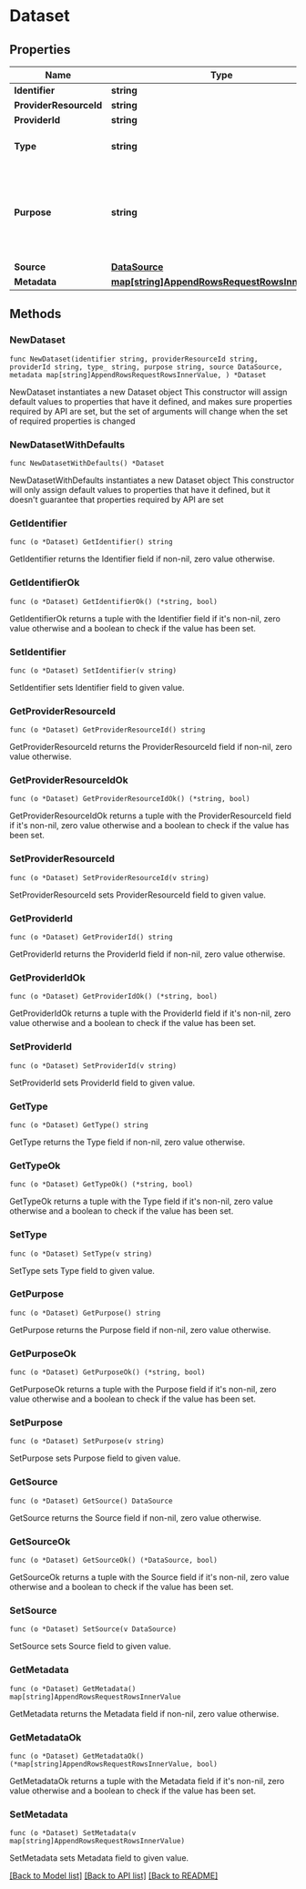 # Dataset

## Properties

Name | Type | Description | Notes
------------ | ------------- | ------------- | -------------
**Identifier** | **string** |  | 
**ProviderResourceId** | **string** |  | 
**ProviderId** | **string** |  | 
**Type** | **string** |  | [default to "dataset"]
**Purpose** | **string** | Purpose of the dataset. Each purpose has a required input data schema. | 
**Source** | [**DataSource**](DataSource.md) |  | 
**Metadata** | [**map[string]AppendRowsRequestRowsInnerValue**](AppendRowsRequestRowsInnerValue.md) |  | 

## Methods

### NewDataset

`func NewDataset(identifier string, providerResourceId string, providerId string, type_ string, purpose string, source DataSource, metadata map[string]AppendRowsRequestRowsInnerValue, ) *Dataset`

NewDataset instantiates a new Dataset object
This constructor will assign default values to properties that have it defined,
and makes sure properties required by API are set, but the set of arguments
will change when the set of required properties is changed

### NewDatasetWithDefaults

`func NewDatasetWithDefaults() *Dataset`

NewDatasetWithDefaults instantiates a new Dataset object
This constructor will only assign default values to properties that have it defined,
but it doesn't guarantee that properties required by API are set

### GetIdentifier

`func (o *Dataset) GetIdentifier() string`

GetIdentifier returns the Identifier field if non-nil, zero value otherwise.

### GetIdentifierOk

`func (o *Dataset) GetIdentifierOk() (*string, bool)`

GetIdentifierOk returns a tuple with the Identifier field if it's non-nil, zero value otherwise
and a boolean to check if the value has been set.

### SetIdentifier

`func (o *Dataset) SetIdentifier(v string)`

SetIdentifier sets Identifier field to given value.


### GetProviderResourceId

`func (o *Dataset) GetProviderResourceId() string`

GetProviderResourceId returns the ProviderResourceId field if non-nil, zero value otherwise.

### GetProviderResourceIdOk

`func (o *Dataset) GetProviderResourceIdOk() (*string, bool)`

GetProviderResourceIdOk returns a tuple with the ProviderResourceId field if it's non-nil, zero value otherwise
and a boolean to check if the value has been set.

### SetProviderResourceId

`func (o *Dataset) SetProviderResourceId(v string)`

SetProviderResourceId sets ProviderResourceId field to given value.


### GetProviderId

`func (o *Dataset) GetProviderId() string`

GetProviderId returns the ProviderId field if non-nil, zero value otherwise.

### GetProviderIdOk

`func (o *Dataset) GetProviderIdOk() (*string, bool)`

GetProviderIdOk returns a tuple with the ProviderId field if it's non-nil, zero value otherwise
and a boolean to check if the value has been set.

### SetProviderId

`func (o *Dataset) SetProviderId(v string)`

SetProviderId sets ProviderId field to given value.


### GetType

`func (o *Dataset) GetType() string`

GetType returns the Type field if non-nil, zero value otherwise.

### GetTypeOk

`func (o *Dataset) GetTypeOk() (*string, bool)`

GetTypeOk returns a tuple with the Type field if it's non-nil, zero value otherwise
and a boolean to check if the value has been set.

### SetType

`func (o *Dataset) SetType(v string)`

SetType sets Type field to given value.


### GetPurpose

`func (o *Dataset) GetPurpose() string`

GetPurpose returns the Purpose field if non-nil, zero value otherwise.

### GetPurposeOk

`func (o *Dataset) GetPurposeOk() (*string, bool)`

GetPurposeOk returns a tuple with the Purpose field if it's non-nil, zero value otherwise
and a boolean to check if the value has been set.

### SetPurpose

`func (o *Dataset) SetPurpose(v string)`

SetPurpose sets Purpose field to given value.


### GetSource

`func (o *Dataset) GetSource() DataSource`

GetSource returns the Source field if non-nil, zero value otherwise.

### GetSourceOk

`func (o *Dataset) GetSourceOk() (*DataSource, bool)`

GetSourceOk returns a tuple with the Source field if it's non-nil, zero value otherwise
and a boolean to check if the value has been set.

### SetSource

`func (o *Dataset) SetSource(v DataSource)`

SetSource sets Source field to given value.


### GetMetadata

`func (o *Dataset) GetMetadata() map[string]AppendRowsRequestRowsInnerValue`

GetMetadata returns the Metadata field if non-nil, zero value otherwise.

### GetMetadataOk

`func (o *Dataset) GetMetadataOk() (*map[string]AppendRowsRequestRowsInnerValue, bool)`

GetMetadataOk returns a tuple with the Metadata field if it's non-nil, zero value otherwise
and a boolean to check if the value has been set.

### SetMetadata

`func (o *Dataset) SetMetadata(v map[string]AppendRowsRequestRowsInnerValue)`

SetMetadata sets Metadata field to given value.



[[Back to Model list]](../README.md#documentation-for-models) [[Back to API list]](../README.md#documentation-for-api-endpoints) [[Back to README]](../README.md)


